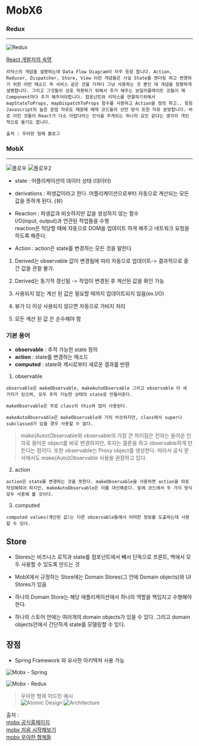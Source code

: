 # MobX6

### Redux

--------------------

![Redux](https://miro.medium.com/max/616/1*ecPyts0f-9FI67b1VAYKVQ.jpeg)

[React 개발자의 숙명](https://repo.yona.io/doortts/blog/post/297)

```
리덕스의 개념을 설명하는데 Data Flow Diagram이 자주 등장 합니다. Action, Reducer, Dispatcher, Store, View 이런 개념들은 사실 State를 렌더링 하고 변경하기 위한 어떤 메소드 즉 서비스 같은 것을 가져다 그냥 사용하는 것 뿐인 데 개념을 장황하게 설명합니다. 그리고 그것들이 상호 작용하기 위해서 추가 해주는 보일러플레이트 코들이 매 Component마다 추가 해주어야합니다. 컴포넌트와 리덕스를 연결하기위해서 mapStateToProps, mapDispatchToProps 함수를 사용하고 Action을 정의 하고.. 등등 Javascript의 높은 문법 자유도 때문에 예제 코드들의 선언 방식 또한 자유 분방합니다. 바로 이런 것들이 React가 다소 어렵다라는 인식을 주게되는 하나의 요인 같댜는 생각이 개인적으로 들기도 합니다.  

출처 : 우아한 형제 블로그
```


### MobX

--------------------

![플로우](https://mobx.js.org/assets/action-state-view.png)
![플로우2](https://miro.medium.com/max/4800/1*KDHj59z4GkJR69ikAvMIvg.jpeg)

- state : 어플리케이션의 데이터 상태 (데이터)

- derivations : 파생값이라고 한다. 어플리케이션으로부터 자동으로 계산되는 모든 값을 뜻하게 된다. (뷰)

- Reaction : 파생값과 비슷하지만 값을 생성하지 않는 함수  
I/O(input, output)과 연관된 작업들을 수행   
reaction은 적당할 때에 자동으로 DOM을 업데이트 하게 해주고 네트워크 요청을 하도록 해준다.

- Action : action은 state를 변경하는 모든 것을 말한다

1. Derived는 observable 값이 변경됨에 따라 자동으로 업데이트-> 결과적으로 중간 값을 관찰 불가.

2. Derived는 동기적 갱신됨 -> 작업이 변경된 후 계산된 값을 확인 가능

3. 사용되지 않는 계산 된 값은 필요할 때까지 업데이트되지 않음(ex.I/O) 

4. 뷰가 더 이상 사용되지 않으면 자동으로 가비지 처리

5. 모든 계산 된 값 은 순수해야 함


### 기본 용어

- **observable** : 추적 가능한 state 정의
- **action** : state를 변경하는 메소드
- **computed** : state와 캐시로부터 새로운 결과를 반환


1. observable

```
observable은 makeObservable, makeAutoObservable 그리고 observable 이 세 가지가 있으며, 모두 추적 가능한 상태의 state로 만들어준다.

makeObservable은 주로 class의 this와 많이 사용된다.

makeAutoObservable은 makeObservable와 거의 비슷하지만, class에서 super나 subclassed가 있을 경우 사용할 수 없다.

```


> make(Auto)Observable와 observable의 가장 큰 차이점은 전자는 들어온 인자로 들어온 object를 바로 변경하지만, 후자는 클론을 하고 observable하게 만든다는 점이다. 또한 observable는 Proxy object를 생성한다. 따라서 공식 문서에서도 make(Auto)Observable 사용을 권장하고 있다.




2. action

```
action은 state를 변경하는 것을 뜻한다. makeObservable을 사용하면 action을 따로 작성해줘야 하지만, makeAutoObservable은 이를 대신해준다. 밑에 코드에서 두 가지 방식 모두 사용해 볼 것이다.
```

3. computed

```
computed values(계산된 값)는 다른 observable들에서 어떠한 정보를 도출하는데 사용할 수 있다. 
```

## Store

- Stores는 비즈니스 로직과 state를 컴포넌트에서 빼서 단독으로 프론트, 백에서 모두 사용할 수 있도록 만드는 것

- MobX에서 규정하는 Store에는 Domain Stores(그 안에 Domain objects)와 UI Stores가 있음

- 하나의 Domain Store는 해당 애플리케이션에서 하나의 역할을 책임지고 수행해야 한다. 

- 하나의 스토어 안에는 여러개의 domain objects가 있을 수 있다. 그리고 domain objects안에서 간단하게 state를 모델링할 수 있다.

## 장점

 - Spring Framework 와 유사한 아키텍쳐 사용 가능

![Mobx - Spring](https://woowabros.github.io/img/2019-01-02/mobx-spring-layer.png)

![Mobx - Redux](https://woowabros.github.io/img/2019-01-02/mobx-redux-layer.png)

 > 우아한 형제 어드민 예시  
 ![Atomic Design](https://woowabros.github.io/img/2019-01-02/atomic-design.png)
 ![Architecture](https://woowabros.github.io/img/2019-01-02/atomic-design-folder.png)




출처 :   
[mobx 공식홈페이지](https://mobx.js.org/)  
[mobx 처음 시작해보기](https://medium.com/@jsh901220/mobx-%EC%B2%98%EC%9D%8C-%EC%8B%9C%EC%9E%91%ED%95%B4%EB%B3%B4%EA%B8%B0-a768f4aaa73e)  
[mobx 우아한 형제들](https://woowabros.github.io/experience/2019/01/02/kimcj-react-mobx.html)